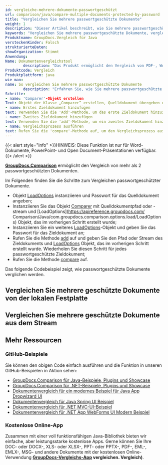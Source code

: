 ```yaml
---
id: vergleiche-mehrere-dokumente-passwortgeschützt
url: comparison/java/compare-multiple-documents-protected-by-password
title: "Vergleichen Sie mehrere passwortgeschützte Dokumente"
weight: 1
description: "Dieser Artikel beschreibt, wie Sie mehrere passwortgeschützte Word-Dokumente oder PowerPoint-Präsentationen mit GroupDocs.Comparison for Java API vergleichen."
keywords: "Vergleichen Sie mehrere passwortgeschützte Dokumente, vergleichen Sie mehrere geschützte Dokumente"
Produktname: GroupDocs.Vergleich für Java
versteckenKinder: Falsch
strukturierteDaten:
showOrganization: Stimmt
Anwendung:
Name: Dokumentenvergleichstool
        description: "Das Produkt ermöglicht den Vergleich von PDF-, Word-, Excel-, PowerPoint-, AutoCad-, Bild-, Code- und vielen weiteren Dateiformaten. Die Vergleichs-API unterstützt auch das Akzeptieren oder Ablehnen von Änderungen, das Extrahieren von Dokumentinformationen und das Erstellen von Vergleichsberichten"
Produktcode: Vergleich
Produktplattform: java
wie man:
name: So vergleichen Sie mehrere passwortgeschützte Dokumente
        description: "Erfahren Sie, wie Sie mehrere passwortgeschützte Dokumente vergleichen"
Schritte:
- name: 'Comparer'-Objekt erstellen
Text: Objekt der Klasse „Comparer“ erstellen, Quelldokument übergeben und Optionen mit Passwort als Konstruktorargument laden
- name: Erstes Zieldokument hinzufügen
text: Verwenden Sie die 'Add'-Methode, um das erste Zieldokument hinzuzufügen und Optionen mit Passwort zum Vergleichen zu laden
- name: Zweites Zieldokument hinzufügen
text: Verwenden Sie die 'add'-Methode, um ein zweites Zieldokument hinzuzufügen und Optionen mit Passwort zum Vergleichen zu laden
- name: Vergleichsprozess ausführen
text: Rufen Sie die 'compare'-Methode auf, um den Vergleichsprozess auszuführen und den Pfad des Ergebnisdokuments zu erhalten
---
```

{{< alert style="info" >}}HINWEIS: Diese Funktion ist nur für Word-Dokumente, PowerPoint- und Open Document-Präsentationen verfügbar.{{< /alert >}}

**[GroupDocs.Comparison](https://products.groupdocs.com/comparison/java)** ermöglicht den Vergleich von mehr als 2 passwortgeschützten Dokumenten.

Im Folgenden finden Sie die Schritte zum Vergleichen passwortgeschützter Dokumente.

* Objekt [LoadOptions](https://apireference.groupdocs.com/comparison/java/com.groupdocs.comparison.options.load/LoadOptions) instanziieren und Passwort für das Quelldokument angeben;
* Instanziieren Sie das Objekt [Comparer](https://apireference.groupdocs.com/comparison/java/com.groupdocs.comparison/Comparer) mit Quelldokumentpfad oder -stream und [LoadOptions](https://apireference.groupdocs.com/ Comparison/Java/com.groupdocs.comparison.options.load/LoadOptions) Objekt, das im vorherigen Schritt erstellt wurde;
* Instanziieren Sie ein weiteres [LoadOptions](https://apireference.groupdocs.com/comparison/java/com.groupdocs.comparison.options.load/LoadOptions)-Objekt und geben Sie das Passwort für das Zieldokument an;
* Rufen Sie die Methode [add](https://apireference.groupdocs.com/comparison/java/com.groupdocs.comparison/Comparer#add(java.lang.String)) auf und geben Sie den Pfad oder Stream des Zieldokuments und [LoadOptions]( https://apireference.groupdocs.com/comparison/java/com.groupdocs.comparison.options.load/LoadOptions) Objekt, das im vorherigen Schritt erstellt wurde. Wiederholen Sie diesen Schritt für jedes passwortgeschützte Zieldokument;
* Rufen Sie die Methode [compare](https://apireference.groupdocs.com/comparison/java/com.groupdocs.comparison/Comparer#compare(java.lang.String)) auf.
        



Das folgende Codebeispiel zeigt, wie passwortgeschützte Dokumente verglichen werden.

## Vergleichen Sie mehrere geschützte Dokumente von der lokalen Festplatte

<script src="https://gist.github.com/groupdocs-comparison-gists/9978b3445782673d7c20705c50936bd4.js"></script>

## Vergleichen Sie mehrere geschützte Dokumente aus dem Stream

<script src="https://gist.github.com/groupdocs-comparison-gists/4409fcbfc437b1e1c82fcd0db650cc39.js"></script>

## Mehr Ressourcen

### GitHub-Beispiele
Sie können den obigen Code einfach ausführen und die Funktion in unseren GitHub-Beispielen in Aktion sehen:

* [GroupDocs.Comparison für Java-Beispiele, Plugins und Showcase](https://github.com/groupdocs-comparison/GroupDocs.Comparison-for-Java)
* [GroupDocs.Comparison für .NET-Beispiele, Plugins und Showcase](https://github.com/groupdocs-comparison/GroupDocs.Comparison-for-.NET)
* [Dokumentenvergleich für ein modernes Beispiel für Java App Dropwizard UI](https://github.com/groupdocs-comparison/GroupDocs.Comparison-for-Java-Dropwizard)
* [Dokumentenvergleich für Java Spring UI Beispiel](https://github.com/groupdocs-comparison/GroupDocs.Comparison-for-Java-Spring)
* [Dokumentenvergleich für .NET MVC-UI-Beispiel](https://github.com/groupdocs-comparison/GroupDocs.Comparison-for-.NET-MVC)
* [Dokumentenvergleich für .NET App WebForms UI Modern Beispiel](https://github.com/groupdocs-comparison/GroupDocs.Comparison-for-.NET-WebForms)
    


### Kostenlose Online-App
Zusammen mit einer voll funktionsfähigen Java-Bibliothek bieten wir einfache, aber leistungsstarke kostenlose Apps.
Gerne können Sie Ihre DOC- oder DOCX-, XLS- oder XLSX-, PPT- oder PPTX-, PDF-, EML-, EMLX-, MSG- und andere Dokumente mit der kostenlosen Online-Verwendung **[GroupDocs-Vergleichs-App](https://products.groupdocs.app/) vergleichen. Vergleich)**.

